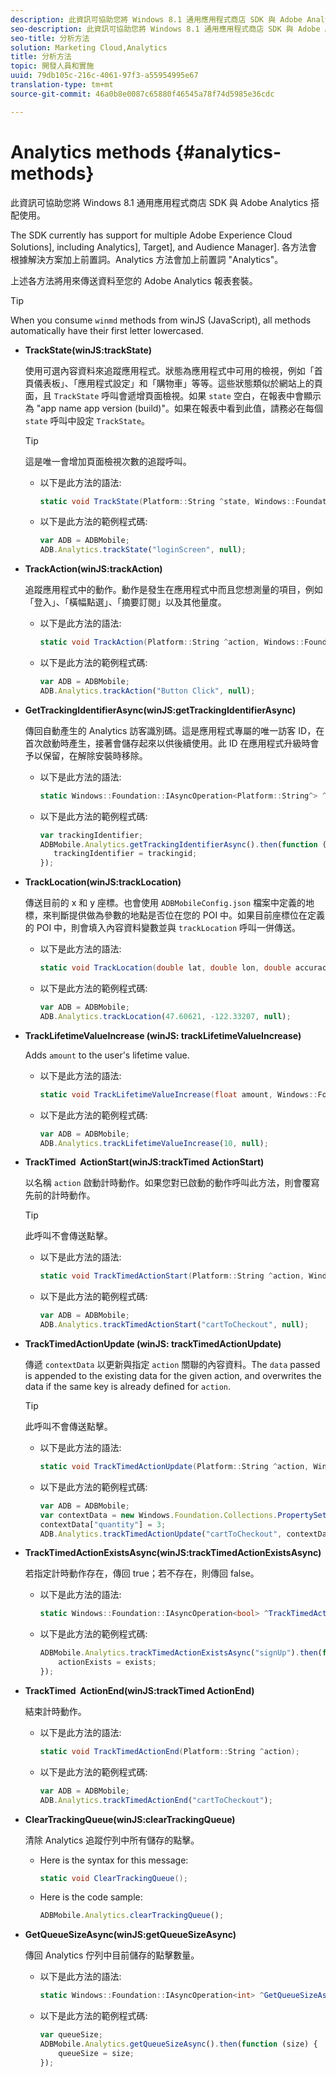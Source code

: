 ```yaml
---
description: 此資訊可協助您將 Windows 8.1 通用應用程式商店 SDK 與 Adobe Analytics 搭配使用。
seo-description: 此資訊可協助您將 Windows 8.1 通用應用程式商店 SDK 與 Adobe Analytics 搭配使用。
seo-title: 分析方法
solution: Marketing Cloud,Analytics
title: 分析方法
topic: 開發人員和實施
uuid: 79db105c-216c-4061-97f3-a55954995e67
translation-type: tm+mt
source-git-commit: 46a0b8e0087c65880f46545a78f74d5985e36cdc

---
```



# Analytics methods {#analytics-methods}

此資訊可協助您將 Windows 8.1 通用應用程式商店 SDK 與 Adobe Analytics 搭配使用。

The SDK currently has support for multiple Adobe Experience Cloud Solutions], including Analytics], Target], and Audience Manager]. 各方法會根據解決方案加上前置詞。Analytics 方法會加上前置詞 "Analytics"。

上述各方法將用來傳送資料至您的 Adobe Analytics 報表套裝。

>[!TIP]
>
>When you consume `winmd` methods from winJS (JavaScript), all methods automatically have their first letter lowercased.

* **TrackState(winJS:trackState)**

   使用可選內容資料來追蹤應用程式。狀態為應用程式中可用的檢視，例如「首頁儀表板」、「應用程式設定」和「購物車」等等。這些狀態類似於網站上的頁面，且 `TrackState` 呼叫會遞增頁面檢視。如果 `state` 空白，在報表中會顯示為 "app name app version (build)"。如果在報表中看到此值，請務必在每個 `state` 呼叫中設定 `TrackState`。

   >[!TIP]
   >
   >這是唯一會增加頁面檢視次數的追蹤呼叫。

   * 以下是此方法的語法:

      ```csharp
      static void TrackState(Platform::String ^state, Windows::Foundation::Collections::IMap<Platform::String^, Platform::Object> ^contextData); 
      ```

   * 以下是此方法的範例程式碼:

      ```js
      var ADB = ADBMobile;
      ADB.Analytics.trackState("loginScreen", null);
      ```

* **TrackAction(winJS:trackAction)**

   追蹤應用程式中的動作。動作是發生在應用程式中而且您想測量的項目，例如「登入」、「橫幅點選」、「摘要訂閱」以及其他量度。

   * 以下是此方法的語法:

      ```csharp
      static void TrackAction(Platform::String ^action, Windows::Foundation::Collections::IMap <Platform::String^, Platform::Object> ^contextData);
      ```

   * 以下是此方法的範例程式碼:

      ```js
      var ADB = ADBMobile; 
      ADB.Analytics.trackAction("Button Click", null); 
      ```

* **GetTrackingIdentifierAsync(winJS:getTrackingIdentifierAsync)**

   傳回自動產生的 Analytics 訪客識別碼。這是應用程式專屬的唯一訪客 ID，在首次啟動時產生，接著會儲存起來以供後續使用。此 ID 在應用程式升級時會予以保留，在解除安裝時移除。

   * 以下是此方法的語法:

      ```csharp
      static Windows::Foundation::IAsyncOperation<Platform::String^> ^GetTrackingIdentifierAsync(); 
      ```

   * 以下是此方法的範例程式碼:

      ```js
      var trackingIdentifier; 
      ADBMobile.Analytics.getTrackingIdentifierAsync().then(function (trackingid) { 
         trackingIdentifier = trackingid; 
      });
      ```

* **TrackLocation(winJS:trackLocation)**

   傳送目前的 x 和 y 座標。也會使用 `ADBMobileConfig.json` 檔案中定義的地標，來判斷提供做為參數的地點是否位在您的 POI 中。如果目前座標位在定義的 POI 中，則會填入內容資料變數並與 `trackLocation` 呼叫一併傳送。

   * 以下是此方法的語法:

      ```csharp
      static void TrackLocation(double lat, double lon, double accuracy, Windows::Foundation::Collections::IMap<Platform::String^, Platform::Object^> ^contextData);
      ```

   * 以下是此方法的範例程式碼:

      ```js
      var ADB = ADBMobile; 
      ADB.Analytics.trackLocation(47.60621, -122.33207, null);
      ```

* **TrackLifetime&#x200B;ValueIncrease (winJS: trackLifetime&#x200B;ValueIncrease)**

   Adds `amount` to the user's lifetime value.

   * 以下是此方法的語法:

      ```csharp
      static void TrackLifetimeValueIncrease(float amount, Windows::Foundation::Collections::IMap<Platform::String^, Platform::Object^> ^contextData); 
      ```

   * 以下是此方法的範例程式碼:

      ```js
      var ADB = ADBMobile; 
      ADB.Analytics.trackLifetimeValueIncrease(10, null); 
      ```

* **TrackTimed &#x200B; ActionStart(winJS:trackTimed &#x200B; ActionStart)**

   以名稱 `action` 啟動計時動作。如果您對已啟動的動作呼叫此方法，則會覆寫先前的計時動作。

   >[!TIP]
   >
   >此呼叫不會傳送點擊。

   * 以下是此方法的語法:

      ```csharp
      static void TrackTimedActionStart(Platform::String ^action, Windows::Foundation::Collections::IMap<Platform::String^, Platform::Object^> ^contextData);
      ```

   * 以下是此方法的範例程式碼:

      ```js
      var ADB = ADBMobile; 
      ADB.Analytics.trackTimedActionStart("cartToCheckout", null); 
      ```

* **TrackTimed&#x200B;ActionUpdate (winJS: trackTimed&#x200B;ActionUpdate)**

   傳遞 `contextData` 以更新與指定 `action` 關聯的內容資料。The `data` passed is appended to the existing data for the given action, and overwrites the data if the same key is already defined for `action`.

   >[!TIP]
   >
   >此呼叫不會傳送點擊。

   * 以下是此方法的語法:

      ```csharp
      static void TrackTimedActionUpdate(Platform::String ^action, Windows::Foundation::Collections::IMap<Platform::String^, Platform::Object^> ^contextData); 
      ```

   * 以下是此方法的範例程式碼:

      ```js
      var ADB = ADBMobile; 
      var contextData = new Windows.Foundation.Collections.PropertySet(); 
      contextData["quantity"] = 3; 
      ADB.Analytics.trackTimedActionUpdate("cartToCheckout", contextData); 
      ```

* **TrackTimedActionExistsAsync(winJS:trackTimedActionExistsAsync)**

   若指定計時動作存在，傳回 true；若不存在，則傳回 false。

   * 以下是此方法的語法:

      ```csharp
      static Windows::Foundation::IAsyncOperation<bool> ^TrackTimedActionExistsAsync(Platform::String ^action); 
      ```

   * 以下是此方法的範例程式碼:

      ```js
      ADBMobile.Analytics.trackTimedActionExistsAsync("signUp").then(function (exists) { 
          actionExists = exists; 
      });
      ```

* **TrackTimed &#x200B; ActionEnd(winJS:trackTimed &#x200B; ActionEnd)**

   結束計時動作。

   * 以下是此方法的語法:

      ```csharp
      static void TrackTimedActionEnd(Platform::String ^action);
      ```

   * 以下是此方法的範例程式碼:

      ```js
      var ADB = ADBMobile; 
      ADB.Analytics.trackTimedActionEnd("cartToCheckout"); 
      ```

* **ClearTrackingQueue(winJS:clearTrackingQueue)**

   清除 Analytics 追蹤佇列中所有儲存的點擊。

   * Here is the syntax for this message:

      ```csharp
      static void ClearTrackingQueue();
      ```

   * Here is the code sample:

      ```js
      ADBMobile.Analytics.clearTrackingQueue();
      ```

* **GetQueueSizeAsync(winJS:getQueueSizeAsync)**

   傳回 Analytics 佇列中目前儲存的點擊數量。

   * 以下是此方法的語法:

      ```csharp
      static Windows::Foundation::IAsyncOperation<int> ^GetQueueSizeAsync();
      ```

   * 以下是此方法的範例程式碼:

      ```js
      var queueSize; 
      ADBMobile.Analytics.getQueueSizeAsync().then(function (size) { 
          queueSize = size; 
      });
      ```
